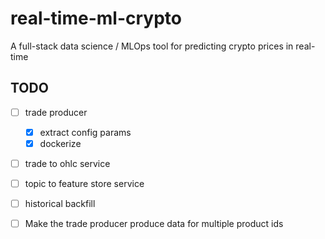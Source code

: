 # real-time-ml-crypto
A full-stack data science / MLOps tool for predicting crypto prices in real-time


## TODO
 - [ ] trade producer
    - [x] extract config params
    - [x] dockerize
 - [ ] trade to ohlc service
 - [ ] topic to feature store service
 - [ ] historical backfill







  - [ ] Make the trade producer produce data for multiple product ids
